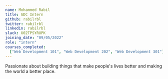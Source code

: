 ```yaml
---
name: Mohammed Rabil
title: GDC Intern
github: rabilrbl
twitter: rabilrbl
linkedin: rabilrbl
slack: U02TPSYRUPK
joining_date: "09/05/2022"
role: "intern"
courses_completed:
  ["Web Development 101", "Web Development 202", "Web Development 301"]
---
```


Passionate about building things that make people's lives better and making the world a better place.
